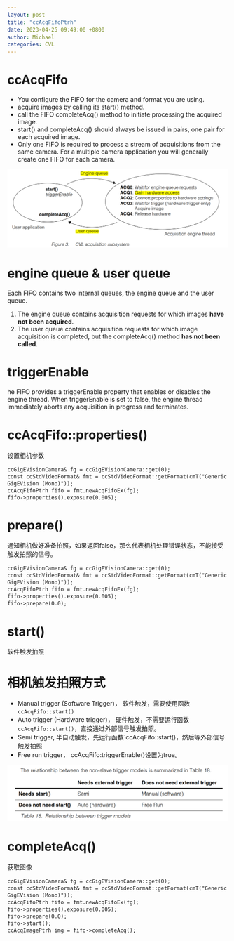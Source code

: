 ```yaml
---
layout: post
title: "ccAcqFifoPtrh"
date: 2023-04-25 09:49:00 +0800
author: Michael
categories: CVL
---
```


# ccAcqFifo
- You configure the FIFO for the camera and format you are using.
- acquire images by calling its start() method.
- call the FIFO completeAcq() method to initiate processing the acquired image.
- start() and completeAcq() should always be issued in pairs, one pair for each acquired image.
- Only one FIFO is required to process a stream of acquisitions from the same camera. For a multiple camera application you will generally create one FIFO for each camera. 

![日志文件夹](/assets/CVL/CVLAcquisitionSubsystem.png)  

# engine queue & user queue
Each FIFO contains two internal queues, the engine queue and the user queue. 

1. The engine queue contains acquisition requests for which images **have not been acquired**. 
2. The user queue contains acquisition requests for which image acquisition is completed, but the completeAcq() method **has not been called**. 

# triggerEnable
he FIFO provides a triggerEnable property that enables or disables 
the engine thread. When triggerEnable is set to false, the engine 
thread immediately aborts any acquisition in progress and 
terminates.

# ccAcqFifo::properties()
设置相机参数

	ccGigEVisionCamera& fg = ccGigEVisionCamera::get(0);
	const ccStdVideoFormat& fmt = ccStdVideoFormat::getFormat(cmT("Generic GigEVision (Mono)"));
	ccAcqFifoPtrh fifo = fmt.newAcqFifoEx(fg);
	fifo->properties().exposure(0.005);  

# prepare()
通知相机做好准备拍照，如果返回false，那么代表相机处理错误状态，不能接受触发拍照的信号。

	ccGigEVisionCamera& fg = ccGigEVisionCamera::get(0);
	const ccStdVideoFormat& fmt = ccStdVideoFormat::getFormat(cmT("Generic GigEVision (Mono)"));
	ccAcqFifoPtrh fifo = fmt.newAcqFifoEx(fg);
	fifo->properties().exposure(0.005);  
	fifo->prepare(0.0); 

# start()
软件触发拍照

# 相机触发拍照方式
- Manual trigger (Software Trigger)， 软件触发，需要使用函数`ccAcqFifo::start()`
- Auto trigger (Hardware trigger)， 硬件触发，不需要运行函数`ccAcqFifo::start()`，直接通过外部信号触发拍照。
- Semi trigger, 半自动触发，先运行函数`ccAcqFifo::start()，然后等外部信号触发拍照
- Free run trigger， ccAcqFifo:triggerEnable()设置为true。

![日志文件夹](/assets/CVL/triggermodels.png)  

# completeAcq()
获取图像

	ccGigEVisionCamera& fg = ccGigEVisionCamera::get(0);
	const ccStdVideoFormat& fmt = ccStdVideoFormat::getFormat(cmT("Generic GigEVision (Mono)"));
	ccAcqFifoPtrh fifo = fmt.newAcqFifoEx(fg);
	fifo->properties().exposure(0.005);  
	fifo->prepare(0.0);                  
	fifo->start();
	ccAcqImagePtrh img = fifo->completeAcq();